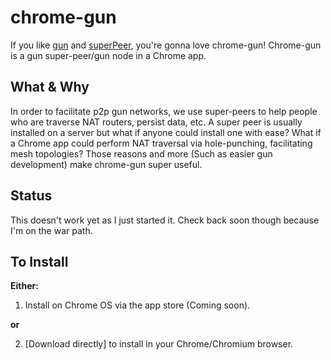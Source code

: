 # chrome-gun

If you like [gun](https://gun.eco) and [superPeer](https://github.com/TensorTom/superPeer), you're gonna love chrome-gun! Chrome-gun is a gun super-peer/gun node in a Chrome app.

## What & Why

In order to facilitate p2p gun networks, we use super-peers to help people who are traverse NAT routers,
persist data, etc. A super peer is usually installed on a server but what if anyone could install
one with ease? What if a Chrome app could perform NAT traversal via hole-punching, facilitating mesh
topologies? Those reasons and more (Such as easier gun development) make chrome-gun super useful.

## Status

This doesn't work yet as I just started it. Check back soon though because I'm on the war path.

## To Install

**Either:**

1. Install on Chrome OS via the app store (Coming soon).

**or**

2. [Download directly] to install in your Chrome/Chromium browser.